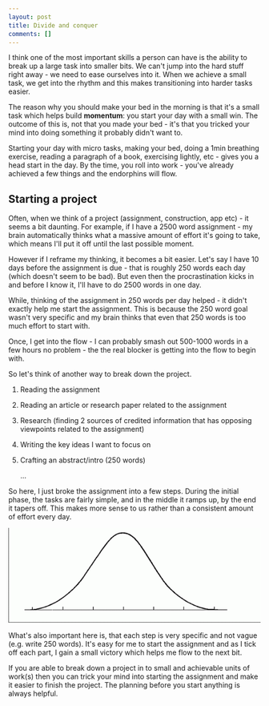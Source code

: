 ```yaml
---
layout: post
title: Divide and conquer
comments: []
---
```

I think one of the most important skills a person can have is the ability to break up a large task into smaller bits. We can't jump into the hard stuff right away - we need to ease ourselves into it. When we achieve a small task, we get into the rhythm and this makes transitioning into harder tasks easier.

The reason why you should make your bed in the morning is that it's a small task which helps build **momentum**: you start your day with a small win. The outcome of this is, not that you made your bed - it's that you tricked your mind into doing something it probably didn't want to.

Starting your day with micro tasks, making your bed, doing a 1min breathing exercise, reading a paragraph of a book, exercising lightly, etc - gives you a head start in the day. By the time, you roll into work - you've already achieved a few things and the endorphins will flow.

## Starting a project

Often, when we think of a project  (assignment, construction, app etc) - it seems a bit daunting. For example, if I have a 2500 word assignment - my brain automatically thinks what a massive amount of effort it's going to take, which means I'll put it off until the last possible moment. 

However if I reframe my thinking, it becomes a bit easier. Let's say I have 10 days before the assignment is due - that is roughly 250 words each day (which doesn't seem to be bad).  But even then the procrastination kicks in and before I know it, I'll have to do 2500 words in one day. 

While, thinking of the assignment in 250 words per day helped - it didn't exactly help me start the assignment. This is because the 250 word goal wasn't very specific and my brain thinks that even that 250 words is too much effort to start with. 

Once, I get into the flow - I can probably smash out 500-1000 words in a few hours no problem - the the real blocker is getting into the flow to begin with.

So let's think of another way to break down the project.

1. Reading the assignment 
2. Reading an article or research paper related to the assignment
3. Research (finding 2 sources of credited information that has opposing viewpoints related to the assignment)
4. Writing the key ideas I want to focus on
5. Crafting an abstract/intro (250 words)

   ...

So here, I just broke the assignment into a few steps. During the initial phase, the tasks are fairly simple, and in the middle it ramps up, by the end it tapers off. This makes more sense to us rather than a consistent amount of effort every day.

![Bellcurve](/img/uploads/bellcurve.gif "Normal distribution")

What's also important here is, that each step  is very specific and not vague (e.g. write 250 words). It's easy for me to start the assignment and as I tick off each part, I gain a small victory which helps me flow to the next bit.

If you are able to break down a project in to small and achievable units of work(s) then you can trick your mind into starting the assignment and make it easier to finish the project. The planning before you start anything is always helpful.